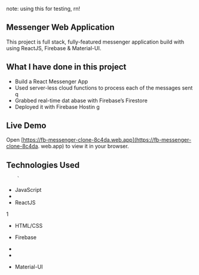 note: using this for testing, rn!

## Messenger Web Application 

This project is full stack, fully-featured messenger application build with using ReactJS, Firebase & Material-UI.

                
## What I have done in this project       

- Build a React Messenger App     
- Used server-less cloud functions to process each of the messages sent     q   
- Grabbed real-time dat abase        with Firebase’s Firestore    
- Deployed it with Firebase Hostin    g                     
              
## Live Demo                                                                                                                                                             
Open [https://fb-messenger-clone-8c4da.web.app](https://fb-messenger-clone-8c4da.
web.app) to view it in your
browser.                  
            
## Technologies Used                    
        
        
        
        
        `                                   
        
        
                                                                                                                                                            
- JavaScript                                          
- 
- ReactJS                   


1                          
            
                        



- HTML/CSS


- Firebase
- 
- 



- Material-UI


